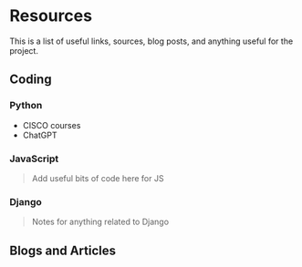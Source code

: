 # Resources

This is a list of useful links, sources, blog posts, and anything useful for the project. 

## Coding
### Python
- CISCO courses
- ChatGPT

### JavaScript
> Add useful bits of code here for JS

### Django
> Notes for anything related to Django

## Blogs and Articles
